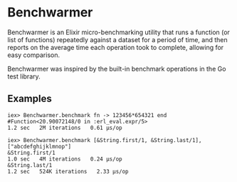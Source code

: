 Benchwarmer
===========

Benchwarmer is an Elixir micro-benchmarking utility that runs a function (or
list of functions) repeatedly against a dataset for a period of time, and then
reports on the average time each operation took to complete, allowing for easy
comparison.

Benchwarmer was inspired by the built-in benchmark operations in the Go
test library.


## Examples

    iex> Benchwarmer.benchmark fn -> 123456*654321 end
    #Function<20.90072148/0 in :erl_eval.expr/5>
    1.2 sec   2M iterations   0.61 μs/op

    iex> Benchwarmer.benchmark [&String.first/1, &String.last/1], ["abcdefghijklmnop"]
    &String.first/1
    1.0 sec   4M iterations   0.24 μs/op
    &String.last/1
    1.2 sec   524K iterations   2.33 μs/op
